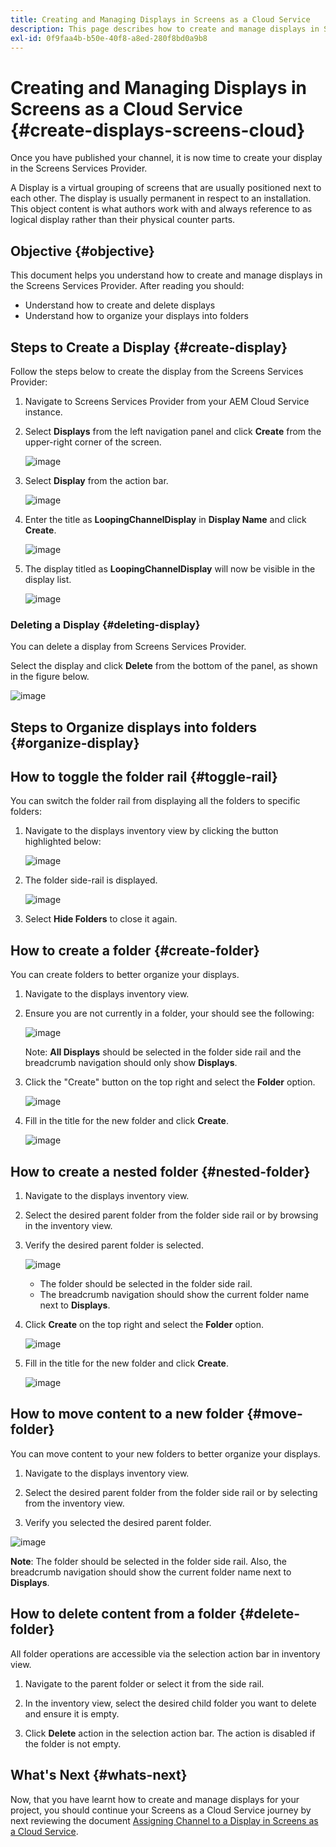 ```yaml
---
title: Creating and Managing Displays in Screens as a Cloud Service
description: This page describes how to create and manage displays in Screens as a Cloud Service.
exl-id: 0f9faa4b-b50e-40f8-a8ed-280f8bd0a9b8
---
```

# Creating and Managing Displays in Screens as a Cloud Service {#create-displays-screens-cloud}

Once you have published your channel, it is now time to create your display in the Screens Services Provider.

A Display is a virtual grouping of screens that are usually positioned next to each other. The display is usually permanent in respect to an installation. This object content is what authors work with and always reference to as logical display rather than their physical counter parts.

## Objective {#objective}

This document helps you understand how to create and manage displays in the Screens Services Provider. After reading you should:

* Understand how to create and delete displays
* Understand how to organize your displays into folders

## Steps to Create a Display {#create-display}

Follow the steps below to create the display from the Screens Services Provider:

1. Navigate to Screens Services Provider from your AEM Cloud Service instance.
1. Select **Displays** from the left navigation panel and click **Create** from the upper-right corner of the screen.

   ![image](/help/screens-cloud/assets/display/disp-1.png)

1. Select **Display** from the action bar.

   ![image](/help/screens-cloud/assets/display/disp-2.png)

1. Enter the title as **LoopingChannelDisplay** in **Display Name** and click **Create**.

   ![image](/help/screens-cloud/assets/display/disp3.png)

1. The display titled as **LoopingChannelDisplay** will now be visible in the display list.

   ![image](/help/screens-cloud/assets/display/disp-4.png)

### Deleting a Display {#deleting-display}

You can delete a display from Screens Services Provider.

Select the display and click **Delete** from the bottom of the panel, as shown in the figure below.

   ![image](/help/screens-cloud/assets/display/disp-5.png)

## Steps to Organize displays into folders {#organize-display}

## How to toggle the folder rail {#toggle-rail}

You can switch the folder rail from displaying all the folders to specific folders:

1. Navigate to the displays inventory view by clicking the button highlighted below:

   ![image](/help/screens-cloud/assets/display/display-inventory.png)

1. The folder side-rail is displayed.

   ![image](/help/screens-cloud/assets/display/toggle-rail.png)

1. Select **Hide Folders** to close it again.

## How to create a folder {#create-folder}

You can create folders to better organize your displays.

1. Navigate to the displays inventory view.
1. Ensure you are not currently in a folder, your should see the following:

   ![image](/help/screens-cloud/assets/display/verify-view.png)

   Note: **All Displays** should be selected in the folder side rail and the breadcrumb navigation should only show **Displays**.

1. Click the "Create" button on the top right and select the **Folder** option.

   ![image](/help/screens-cloud/assets/display/Createfolder.png)

1. Fill in the title for the new folder and click **Create**.

   ![image](/help/screens-cloud/assets/display/Createfolder2.png)

## How to create a nested folder {#nested-folder}

1. Navigate to the displays inventory view.

1. Select the desired parent folder from the folder side rail or by browsing in the inventory view.
1. Verify the desired parent folder is selected.

   ![image](/help/screens-cloud/assets/display/Nestedview.png)

   * The folder should be selected in the folder side rail.
   * The breadcrumb navigation should show the current folder name next to **Displays**.

1. Click  **Create**  on the top right and select the **Folder** option.

   ![image](/help/screens-cloud/assets/display/Createfolder.png)

1. Fill in the title for the new folder and click **Create**.

   ![image](/help/screens-cloud/assets/display/Createfolder2.png)

## How to move content to a new folder {#move-folder}

You can move content to your new folders to better organize your displays.

1. Navigate to the displays inventory view.

1. Select the desired parent folder from the folder side rail or by selecting from the inventory view.

1. Verify you selected the desired parent folder.

 ![image](/help/screens-cloud/assets/display/movetofolder.png)

**Note**: The folder should be selected in the folder side rail. Also, the breadcrumb navigation should show the current folder name next to **Displays**.

## How to delete content from a folder {#delete-folder}

All folder operations are accessible via the selection action bar in inventory view.

1. Navigate to the parent folder or select it from the side rail.

1. In the inventory view, select the desired child folder you want to delete and ensure it is empty.

1. Click **Delete** action in the selection action bar. The action is disabled if the folder is not empty.


## What's Next {#whats-next}

Now, that you have learnt how to create and manage displays for your project, you should continue your Screens as a Cloud Service journey by next reviewing the document [Assigning Channel to a Display in Screens as a Cloud Service](https://experienceleague.adobe.com/docs/experience-manager-cloud-service/screens-as-cloud-service/create-content/assigning-channels-to-display.html?lang=en).
